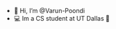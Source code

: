 - 👋 Hi, I’m @Varun-Poondi
- 💻 Im a CS student at UT Dallas 🌌

<!---
Varun-Poondi/Varun-Poondi is a ✨ special ✨ repository because its `README.md` (this file) appears on your GitHub profile.
You can click the Preview link to take a look at your changes.
--->
